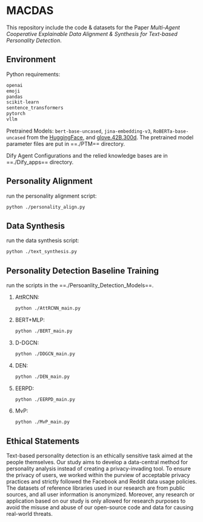 # MACDAS

This repository include the code & datasets for the Paper *Multi-Agent Cooperative Explainable Data Alignment \& Synthesis for Text-based Personality Detection*.

## Environment

Python requirements:

```python
openai
emoji
pandas
scikit-learn
sentence_transformers
pytorch
vllm
```

Pretrained Models: `bert-base-uncased`, `jina-embedding-v3`, `RoBERTa-base-uncased` from the [HuggingFace](https://huggingface.co), and [glove.42B.300d](https://nlp.stanford.edu/projects/glove/). The pretrained model parameter files are put in ==./PTM== directory.

Dify Agent Configurations and the relied knowledge bases are in ==./Dify_apps== directory.

## Personality Alignment

run the personality alignment script:

```bash
python ./personality_align.py
```

## Data Synthesis

run the data synthesis script:

```bash
python ./text_synthesis.py
```

## Personality Detection Baseline Training

run the scripts in the ==./Persoanlity_Detection_Models==.

1. AttRCNN: 

   ```bash
   python ./AttRCNN_main.py
   ```

2. BERT+MLP:

   ```bash
   python ./BERT_main.py
   ```

3. D-DGCN:

   ```bash
   python ./DDGCN_main.py
   ```

4. DEN:

   ```bash
   python ./DEN_main.py
   ```

5. EERPD:

   ```bash
   python ./EERPD_main.py
   ```

6. MvP:

   ```bash
   python ./MvP_main.py
   ```

## Ethical Statements

Text-based personality detection is an ethically sensitive task aimed at the people themselves. Our study aims to develop a data-central method for personality analysis instead of creating a privacy-invading tool. To ensure the privacy of users, we worked within the purview of acceptable privacy practices and strictly followed the Facebook and Reddit data usage policies. The datasets of reference libraries used in our research are from public sources, and all user information is anonymized. Moreover, any research or application based on our study is only allowed for research purposes to avoid the misuse and abuse of our open-source code and data for causing real-world threats.
